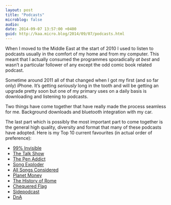 ```yaml
---
layout: post
title: "Podcasts"
microblog: false
audio: 
date: 2014-09-07 13:57:00 +0400
guid: http://kaa.micro.blog/2014/09/07/podcasts.html
---
```

<p>When I moved to the Middle East at the start of 2010 I used to listen to podcasts usually in the comfort of my home and from my computer. This meant that I actually consumed the programmes sporadically <em>at best</em> and wasn’t a particular follower of any except the odd comic book related podcast.</p>

<p>Sometime around 2011 all of that changed when I got my first (and so far only) iPhone. It’s getting <em>seriously</em> long in the tooth and will be getting an upgrade pretty soon but one of my primary uses on a daily basis is downloading and listening to podcasts.</p>

<p>Two things have come together that have really made the process seamless for me. Background downloads and bluetooth integration with my car.</p>

<p>The last part which is possibly the most important part to come together is the general high quality, diversity and format that many of these podcasts have adopted. Here is my Top 10 current favourites (in actual order of preference):</p>

- <a href="http://99pi.org">99% Invisible</a>
- <a href="http://daringfireball.net/thetalkshow/">The Talk Show</a>
- <a href="http://relay.fm/penaddict/">The Pen Addict</a>
- <a href="http://songexploder.net/">Song Exploder</a>
- <a href="http://www.npr.org/blogs/allsongs/">All Songs Considered</a>
- <a href="http://www.npr.org/blogs/money">Planet Money</a>
- <a href="http://thehistoryofrome.typepad.com/">The History of Rome</a>
- <a href="http://www.bbc.co.uk/podcasts/series/cff1">Chequered Flag</a>
- <a href="https://sidepodcast.com/">Sidepodcast</a>
- <a href="http://blogs.kcrw.com/dna/">DnA</a>
